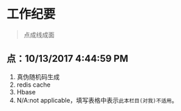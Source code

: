 # 工作纪要 #
> 点成线成面

## 点：10/13/2017 4:44:59 PM  ##
1. 真伪随机码生成
2. redis cache
3. Hbase
4. N/A:not applicable，填写表格中表示`此本栏目(对我)不适用`。